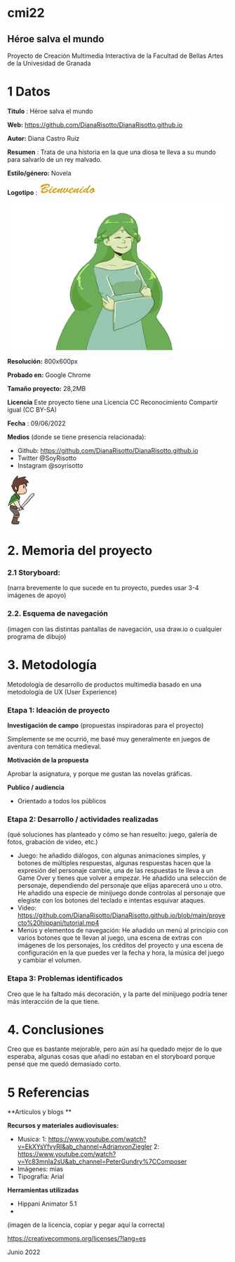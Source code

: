 # cmi22

## Héroe salva el mundo

Proyecto de Creación Multimedia Interactiva de la  Facultad de Bellas Artes de la Univesidad de Granada


# 1 Datos 

**Titulo** : Héroe salva el mundo

**Web:**   https://github.com/DianaRisotto/DianaRisotto.github.io

**Autor:**  Diana Castro Ruiz

**Resumen** : Trata de una historia en la que una diosa te lleva a su mundo para salvarlo de un rey malvado.

**Estilo/género:**  Novela

**Logotipo** : ![logo](https://github.com/DianaRisotto/DianaRisotto.github.io/blob/main/proyecto%20hippani/Proyecto%20hippani_Media/bienvenido.png)

![terra](https://github.com/DianaRisotto/DianaRisotto.github.io/blob/main/proyecto%20hippani/Proyecto%20hippani_Media/normal.png)

**Resolución:** 800x600px

**Probado en:**   Google Chrome

**Tamaño proyecto:** 28,2MB 

**Licencia** Este proyecto tiene una Licencia CC Reconocimiento Compartir igual (CC BY-SA)

**Fecha** : 09/06/2022

**Medios** (donde se tiene presencia relacionada):

- Github: https://github.com/DianaRisotto/DianaRisotto.github.io
- Twitter @SoyRisotto
- Instagram @soyrisotto


![aventurero](https://github.com/DianaRisotto/DianaRisotto.github.io/blob/main/proyecto%20hippani/Proyecto%20hippani_Media/mini%20aventureroo.png)

# 2. Memoria del proyecto 

### 2.1 Storyboard: 



(narra brevemente lo que sucede en tu proyecto, puedes usar 3-4 imágenes de apoyo)



### 2.2. Esquema de navegación 



(imagen con las distintas pantallas de navegación, usa draw.io o cualquier programa de dibujo)







# 3. Metodología

Metodología de desarrollo de productos multimedia basado en una metodología de UX (User Experience)



### Etapa 1: Ideación de proyecto

**Investigación de campo** (propuestas inspiradoras para el proyecto)

Simplemente se me ocurrió, me basé muy generalmente en juegos de aventura con temática medieval.



**Motivación de la propuesta** 

Aprobar la asignatura, y porque me gustan las novelas gráficas.



**Publico / audiencia**

- Orientado a todos los públicos





### Etapa 2: Desarrollo / actividades realizadas

(qué soluciones has planteado y cómo se han resuelto: juego, galería de fotos, grabación de video, etc.)

- Juego: he añadido diálogos, con algunas animaciones simples, y botones de múltiples respuestas, algunas respuestas hacen que la expresión del personaje cambie, una de las respuestas te lleva a un Game Over y tienes que volver a empezar. He añadido una selección de personaje, dependiendo del personaje que elijas aparecerá uno u otro. He añadido una especie de minijuego donde controlas al personaje que elegiste con los botones del teclado e intentas esquivar ataques. 
- Video: https://github.com/DianaRisotto/DianaRisotto.github.io/blob/main/proyecto%20hippani/tutorial.mp4
- Menús y elementos de navegación: He añadido un menú al principio con varios botones que te llevan al juego, una escena de extras con imágenes de los personajes, los créditos del proyecto y una escena de configuración en la que puedes ver la fecha y hora, la música del juego y cambiar el volumen.



### Etapa 3: Problemas identificados

Creo que le ha faltado más decoración, y la parte del minijuego podría tener más interacción de la que tiene.



# 4. Conclusiones 

Creo que es bastante mejorable, pero aún así ha quedado mejor de lo que esperaba, algunas cosas que añadí no estaban en el storyboard porque pensé que me
quedó demasiado corto.






# 5 Referencias 

**Artículos y blogs ** 



**Recursos y materiales audiovisuales:**

* Musica:  1: https://www.youtube.com/watch?v=EkXYsYfvyRI&ab_channel=AdrianvonZiegler
2: https://www.youtube.com/watch?v=Yc83mnIa2sU&ab_channel=PeterGundry%7CComposer
* Imágenes:  mias
* Tipografía: Arial

**Herramientas utilizadas**

- Hippani Animator 5.1
- 



(imagen de la licencia, copiar y pegar aquí la correcta)

https://creativecommons.org/licenses/?lang=es

Junio 2022

